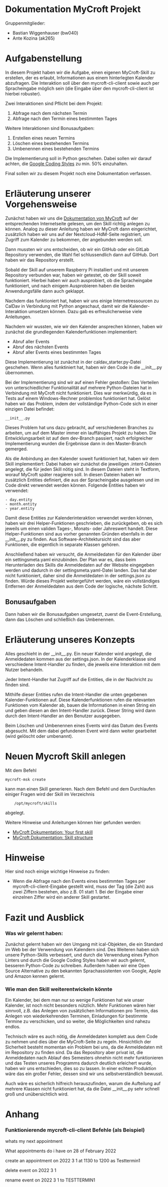# Dokumentation MyCroft Projekt 

Gruppenmitglieder: 
- Bastian Wiggenhauser (bw040) 
- Ante Kozina (ak265)

# Aufgabenstellung
In diesem Projekt haben wir die Aufgabe, einen eigenen MyCroft-Skill zu erstellen, der es erlaubt, Informationen aus einem hinterlegten Kalender abzufragen. Die Interaktion soll über den mycroft-cli-client sowie auch per Spracheingabe möglich sein (die Eingabe über den mycroft-cli-client ist hierbei robuster).

Zwei Interaktionen sind Pflicht bei dem Projekt:
1. Abfrage nach dem nächsten Termin
1. Abfrage nach den Termin eines bestimmten Tages

Weitere Interaktionen sind Bonusaufgaben:
1. Erstellen eines neuen Termins
1. Löschen eines bestehenden Termins
1. Umbenennen eines bestehenden Termins

Die Implementierung soll in Python geschehen. Dabei sollen wir darauf achten, die [Google Coding Styles](https://google.github.io/styleguide/pyguide.html) zu min. 50% einzuhalten.

Final sollen wir zu diesem Projekt noch eine Dokumentation verfassen.

# Erläuterung unserer Vorgehensweise
Zunächst haben wir uns die [Dokumentation von MyCroft](https://mycroft-ai.gitbook.io/docs/skill-development/introduction/your-first-skill) auf der entsprechenden Internetseite gelesen, um den Skill richtig anlegen zu können. Analog zu dieser Anleitung haben wir MyCroft dann eingerichtet, zusätzlich haben wir uns auf der Nextcloud-HdM-Seite registriert, um Zugriff zum Kalender zu bekommen, der angebunden werden soll.

Dann mussten wir uns entscheiden, ob wir ein GitHub oder ein GitLab Repository verwenden, die Wahl fiel schlussendlich dann auf GitHub. Dort haben wir das Repository erstellt.

Sobald der Skill auf unserem Raspberry Pi installiert und mit unserem Repository verbunden war, haben wir getestet, ob der Skill soweit funktioniert. Hierbei haben wir auch ausprobiert, ob die Spracheingabe funktioniert, und nach einigem Ausprobieren haben die beiden Anwendungsfälle dann auch geklappt.

Nachdem das funktioniert hat, haben wir uns einige Internetressourcen zu CalDav in Verbindung mit Python angeschaut, damit wir die Kalender-Interaktion umsetzen können. Dazu gab es erfreulicherweise viele Anleitungen.

Nachdem wir wussten, wie wir den Kalender ansprechen können, haben wir zunächst die grundlegenden Kalenderfunktionen implementiert:
- Abruf aller Events
- Abruf des nächsten Events
- Abruf aller Events eines bestimmten Tages

Diese Implementierung ist zunächst in der caldav_starter.py-Datei geschehen. Wenn alles funktiniert hat, haben wir den Code in die \_\_init__.py übernommen.

Bei der Implementierung sind wir auf einen Fehler gestoßen: Das Verteilen von unterschiedlicher Funktionalität auf mehrere Python-Dateien hat in Verbindung mit MyCroft nicht funktioniert. Dies war merkwürdig, da es in Tests auf einem Windows-Rechner problemlos funktioniert hat. Gelöst haben wir das Problem, indem der vollständige Python-Code sich in einer einzigen Datei befindet: 

    __init__.py

Dieses Problem hat uns dazu gebracht, auf verschiedenen Branches zu arbeiten, um auf dem Master immer ein lauffähiges Projekt zu haben. Die Entwicklungsarbeit ist auf dem dev-Branch passiert, nach erfolgreicher Implementierung wurden die Ergebnisse dann in den Master-Branch gemerged.

Als die Anbindung an den Kalender soweit funktioniert hat, haben wir dem Skill implementiert: Dabei haben wir zunächst die jeweiligen .intent-Dateien angelegt, die für jeden Skill nötig sind. In diesem Dateien steht in Textform, worauf MyCroft später reagieren soll. In diesen Dateien haben wir zusätzlich Entities definiert, die aus der Spracheingabe ausgelesen und im Code direkt verwendet werden können.
Folgende Entities haben wir verwendet:
    
    - day.entity
    - month.entity
    - year.entity

Damit diese Entities zur Kalenderinteraktion verwendet werden können, haben wir drei Helper-Funktionen geschrieben, die zurückgeben, ob es sich jeweils um einen validen Tages-, Monats- oder Jahreswert handelt. Diese Helper-Funktionen sind aus vorher genannten Gründen ebenfalls in der \_\_init__.py zu finden. Aus Software-Architektursicht sind das aber Funktionen, die eigentlich in separate Klassen gehören.

Anschließend haben wir versucht, die Anmeldedaten für den Kalender über ein settingsmeta.yaml einzubinden. Der Plan war es, dass beim Herunterladen des Skills die Anmeldedaten auf der Website eingegeben werden und dadurch in der settingsmeta.yaml-Datei landen. Das hat aber nicht funktioniert, daher sind die Anmeldedaten in der settings.json zu finden. Würde dieses Projekt weitergeführt werden, wäre ein vollständiges Entfernen der Anmeldedaten aus dem Code der logische, nächste Schritt.

## Bonusaufgaben
Dann haben wir die Bonusaufgaben umgesetzt, zuerst die Event-Erstellung, dann das Löschen und schließlich das Umbenennen.


# Erläuterung unseres Konzepts
Alles geschieht in der \_\_init__.py. Ein neuer Kalender wird angelegt, die Anmeldedaten kommen aus der settings.json. In der Kalenderklasse sind verschiedene Intent-Handler zu finden, die jeweils eine Interaktion mit dem Nutzer behandeln.

Jeder Intent-Handler hat Zugriff auf die Entities, die in der Nachricht zu finden sind.

Mithilfe dieser Entities rufen die Intent-Handler die unten gegebenen Kalender-Funktionen auf. Diese Kalenderfunktionen rufen die relevanten Funktionen vom Kalender ab, bauen die Informationen in einen String ein und geben diesen an den Intent-Handler zurück.
Dieser String wird dann durch den Intent-Handler an den Benutzer ausgegeben.

Beim Löschen und Umbenennen eines Events wird das Datum des Events abgesucht. Mit dem dabei gefundenen Event wird dann weiter gearbeitet (wird gelöscht oder umbenannt).


# Neuen Mycroft Skill anlegen
Mit dem Befehl

    mycroft-msk create

kann man einen Skill generieren.
Nach dem Befehl und dem Durchlaufen einiger Fragen wird der Skill im Verzeichnis 
        
        /opt/mycroft/skills 
        
abgelegt.

Weitere Hinweise und Anleitungen können hier gefunden werden:
- [MyCroft Dokumentation: Your first skill](https://mycroft-ai.gitbook.io/docs/skill-development/introduction/your-first-skill)
- [MyCroft Dokumentation: Skill structure](https://mycroft-ai.gitbook.io/docs/skill-development/skill-structure)

# Hinweise
Hier sind noch einige wichtige Hinweise zu finden:
- Wenn die Abfrage nach den Events eines bestimmten Tages per mycroft-cli-client-Eingabe gestellt wird, muss der Tag (die Zahl) aus zwei Ziffern bestehen, also z.B. 01 statt 1. Bei der Eingabe einer einzelnen Ziffer wird ein anderer Skill gestartet.

# Fazit und Ausblick

### Was wir gelernt haben:
Zunächst gelernt haben wir den Umgang mit ical-Objekten, die ein Standard im Web bei der Verwendung von Kalendern sind. Des Weiteren haben sich unsere Python-Skills verbessert, und durch die Verwendung eines Python Linters und durch die Google Coding Styles haben wir auch gelernt, besseren Python-Code zu schreiben. Außerdem haben wir eine Open Source Alternative zu den bekannten Sprachassistenten von Google, Apple und Amazon kennen gelernt.

### Wie man den Skill weiterentwickeln könnte
Ein Kalender, bei dem man nur so wenige Funktionen hat wie unser Kalender, ist noch nicht besonders nützlich. Mehr Funktionen wären hier sinnvoll, z.B. das Anlegen von zusätzlichen Informationen pro Termin, das Anlegen von wiederkehrenden Terminen, Einladungen für bestimmte Termine zu verschicken, und so weiter, die Möglichkeiten sind nahezu endlos.

Technisch wäre es auch nötig, die Anmeldedaten komplett aus dem Code zu nehmen und dies über die MyCroft-Seite zu regeln. Hinsichtlich der Sicherheit besteht momentan ein Problem bei uns, da die Anmeldedaten mit im Repository zu finden sind. Da das Repository aber privat ist, die Anmeldedaten nach Ablauf des Semesters ohnehin nicht mehr funktionieren und das Testen unseres Programms dadurch deutlich erleichert wurde, haben wir uns entschieden, dies so zu lassen. In einer echten Produktion wäre das ein großer Fehler, dessen sind wir uns selbstverständlich bewusst.

Auch wäre es sicherlich hilfreich herauszufinden, warum die Aufteilung auf mehrere Klassen nicht funktioniert hat, da die Datei \_\_init__.py sehr schnell groß und unübersichtlich wird.

# Anhang
### Funktionierende mycroft-cli-client Befehle (als Beispiel)

whats my next appointment

What appointments do i have on 28 of February 2022

create an appointment on 2022 3 1 at 1130 to 1200 as Testtermin1

delete event on 2022 3 1 

rename event on 2022 3 1 to TESTTERMIN1
